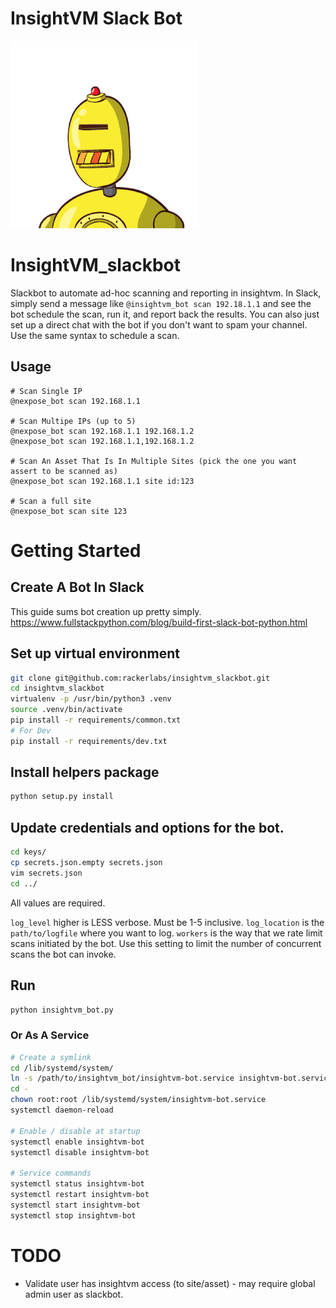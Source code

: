 # InsightVM Slack Bot

![insightvm_bot](insightvm_bot.png)

# InsightVM_slackbot
Slackbot to automate ad-hoc scanning and reporting in insightvm.  In Slack, simply send a message like `@insightvm_bot scan 192.18.1.1` and see the bot schedule the scan, run it, and report back the results.  You can also just set up a direct chat with the bot if you don't want to spam your channel.  Use the same syntax to schedule a scan.

## Usage
```
# Scan Single IP
@nexpose_bot scan 192.168.1.1

# Scan Multipe IPs (up to 5)
@nexpose_bot scan 192.168.1.1 192.168.1.2
@nexpose_bot scan 192.168.1.1,192.168.1.2

# Scan An Asset That Is In Multiple Sites (pick the one you want assert to be scanned as)
@nexpose_bot scan 192.168.1.1 site id:123

# Scan a full site
@nexpose_bot scan site 123
```

# Getting Started

## Create A Bot In Slack
This guide sums bot creation up pretty simply. https://www.fullstackpython.com/blog/build-first-slack-bot-python.html


## Set up virtual environment
```bash
git clone git@github.com:rackerlabs/insightvm_slackbot.git
cd insightvm_slackbot
virtualenv -p /usr/bin/python3 .venv
source .venv/bin/activate
pip install -r requirements/common.txt
# For Dev
pip install -r requirements/dev.txt
```

## Install helpers package
```bash
python setup.py install
```

## Update credentials and options for the bot.
```bash
cd keys/
cp secrets.json.empty secrets.json
vim secrets.json
cd ../
```
All values are required.

`log_level` higher is LESS verbose. Must be 1-5 inclusive.
`log_location` is the `path/to/logfile` where you want to log.
`workers` is the way that we rate limit scans initiated by the bot. Use this setting to limit the number of concurrent scans the bot can invoke.

## Run
`python insightvm_bot.py`

### Or As A Service
```bash
# Create a symlink
cd /lib/systemd/system/
ln -s /path/to/insightvm_bot/insightvm-bot.service insightvm-bot.service
cd -
chown root:root /lib/systemd/system/insightvm-bot.service
systemctl daemon-reload

# Enable / disable at startup
systemctl enable insightvm-bot
systemctl disable insightvm-bot

# Service commands
systemctl status insightvm-bot
systemctl restart insightvm-bot
systemctl start insightvm-bot
systemctl stop insightvm-bot
```


# TODO
- Validate user has insightvm access (to site/asset) - may require global admin user as slackbot.

